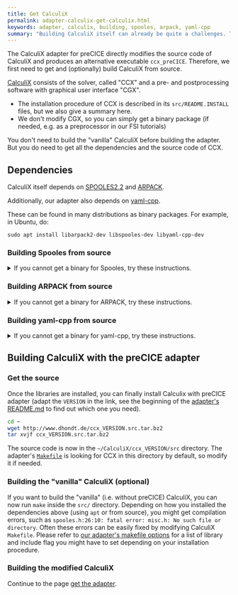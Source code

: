 ```yaml
---
title: Get CalculiX
permalink: adapter-calculix-get-calculix.html
keywords: adapter, calculix, building, spooles, arpack, yaml-cpp
summary: "Building CalculiX itself can already be quite a challenges. That's why we collected here some recipe."
---
```


The CalculiX adapter for preCICE directly modifies the source code of CalculiX and produces an alternative executable `ccx_preCICE`. Therefore, we first need to get and (optionally) build CalculiX from source.

[CalculiX](http://www.dhondt.de) consists of the solver, called "CCX" and a pre- and postprocessing software with graphical user interface "CGX".
- The installation procedure of CCX is described in its `src/README.INSTALL` files, but we also give a summary here.
- We don't modify CGX, so you can simply get a binary package (if needed, e.g. as a preprocessor in our FSI tutorials)

You don't need to build the "vanilla" CalculiX before building the adapter. But you do need to get all the dependencies and the source code of CCX.

## Dependencies

CalculiX itself depends on [SPOOLES2.2](http://www.netlib.org/linalg/spooles/spooles.2.2.html) and [ARPACK](https://www.caam.rice.edu/software/ARPACK/).

Additionally, our adapter also depends on [yaml-cpp](https://github.com/jbeder/yaml-cpp).

These can be found in many distributions as binary packages. For example, in Ubuntu, do:
```
sudo apt install libarpack2-dev libspooles-dev libyaml-cpp-dev
```

### Building Spooles from source

<details markdown="1"><summary>If you cannot get a binary for Spooles, try these instructions.</summary>

Download SPOOLES, e.g: 

```bash 
wget http://www.netlib.org/linalg/spooles/spooles.2.2.tgz 
```

Extract it in a separate directory 

```bash 
mkdir SPOOLES.2.2
tar zxvf spooles.2.2.tgz -C SPOOLES.2.2
cd SPOOLES.2.2
```

Edit by hand configuration file `Make.inc` to change the compiler version in line 14-15 
```make
CC = gcc
#CC = /usr/lang-4.0/bin/cc 
``` 

Now build the library: 

```bash
make lib 
``` 
</details>

### Building ARPACK from source

<details markdown="1"><summary>If you cannot get a binary for ARPACK, try these instructions.</summary>

Download Arpack and patch: 

```bash 
wget https://www.caam.rice.edu/software/ARPACK/SRC/arpack96.tar.gz 
wget https://www.caam.rice.edu/software/ARPACK/SRC/patch.tar.gz 
``` 

Unpack them (they will be unpacked in the newly created directory `ARPACK`) 

```bash 
tar xzfv arpack96.tar.gz 
tar xzfv patch.tar.gz 
cd ARPACK
``` 

Edit by hand `ARmake.inc` to specify build instructions. The following changes will depend on the directory structure of your system:

* **Line 28**:  Change `home = $(HOME)/ARPACK` to directory where ARPACK in extracted 
* **Line 115**: Change `MAKE    = /bin/make` to e.g. `MAKE  =  make ` (if needed)
* **Line 120**: Change `SHELL   = /bin/sh` to e.g. `SHELL =  sh `  (if needed) 
* **Lines 104 - 105**: Specify your fortran compiler and compiler flags, e.g. for the gnu systems: 
```make
FC = gfortran
#FFLAGS = -O -cg89 
``` 
* **Line 35**: Modify the platform suffix for the library and remember it, since Calculix adapter makefile will depend on it ( by default it will use suffix INTEL for Linux and MAC for mac systems). For example change 
`PLAT = SUN4` to `PLAT = INTEL`                                                                   
* You will probably get linking errors related to ETIME, which you can bypass: In the  file `UTIL/second.f` append `*` to the beginning of line 24 ( that comments it out )
    ```fortran
    *        EXTERNAL           ETIME
    ```
Now we are ready to build the library with `make lib`
</details>

### Building yaml-cpp from source

<details markdown="1"><summary>If you cannot get a binary for yaml-cpp, try these instructions.</summary>

Get the latest version of yaml-cpp and build it as a shared library. For example:

```bash
wget https://github.com/jbeder/yaml-cpp/archive/yaml-cpp-0.6.2.zip
unzip yaml-cpp-0.6.2.zip
cd yaml-cpp-yaml-cpp-0.6.2
mkdir build
cd build
cmake -DBUILD_SHARED_LIBS=ON ..
make
```
After building, make sure that you make yaml-cpp discoverable by setting e.g. your `LD_LIBRARY_PATH`. You don't need this for the CalculiX adapter, but you would need it e.g. for the OpenFOAM adapter.

**Note**: If you use Boost 1.67 or newer, then you also need to install yaml-cpp 0.6 or newer. Similarly, for an older Boost version, you also need an older yaml-cpp. Unfortunately, this is not related to the adapter's code.
</details>

## Building CalculiX with the preCICE adapter 

### Get the source

Once the libraries are installed, you can finally install Calculix with preCICE adapter (adapt the `VERSION` in the link, see the beginning of the [adapter's README.md](https://github.com/precice/calculix-adapter/blob/master/README.md) to find out which one you need).

```bash
cd ~
wget http://www.dhondt.de/ccx_VERSION.src.tar.bz2
tar xvjf ccx_VERSION.src.tar.bz2 
``` 

The source code is now in the `~/CalculiX/ccx_VERSION/src` directory. The adapter's [`Makefile`](https://github.com/precice/calculix-adapter/blob/master/Makefile) is looking for CCX in this directory by default, so modify it if needed.

### Building the "vanilla" CalculiX (optional)

If you want to build the "vanilla" (i.e. without preCICE) CalculiX, you can now run `make` inside the `src/` directory. Depending on how you installed the dependencies above (using `apt` or from source), you might get compilation errors, such as `spooles.h:26:10: fatal error: misc.h: No such file or directory`. Often these errors can be easily fixed by modifying CalculiX `Makefile`. Please refer to [our adapter's makefile options](https://www.precice.org/adapter-calculix-get-adapter.html#makefile-options) for a list of library and include flag you might have to set depending on your installation procedure.

### Building the modified CalculiX

Continue to the page [get the adapter](adapter-calculix-get-adapter.html).
 
